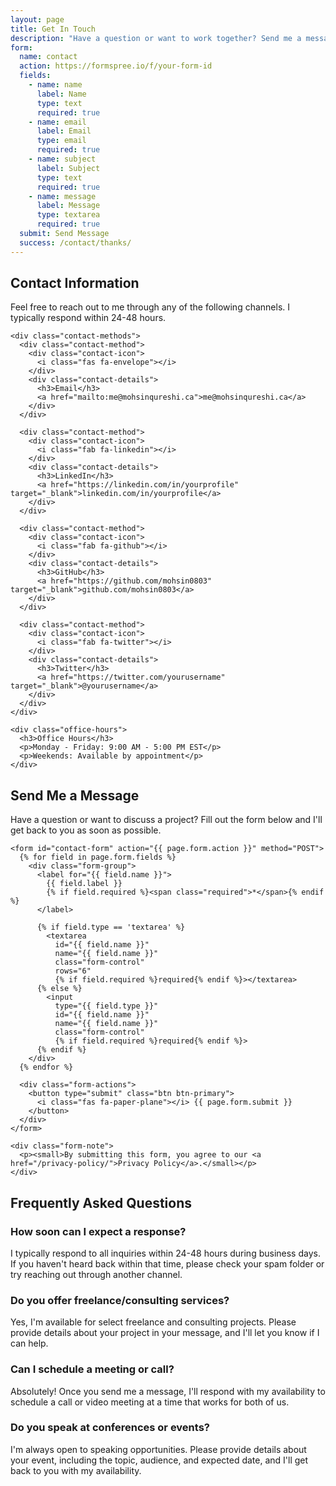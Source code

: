 ```yaml
---
layout: page
title: Get In Touch
description: "Have a question or want to work together? Send me a message and I'll get back to you as soon as possible."
form:
  name: contact
  action: https://formspree.io/f/your-form-id
  fields:
    - name: name
      label: Name
      type: text
      required: true
    - name: email
      label: Email
      type: email
      required: true
    - name: subject
      label: Subject
      type: text
      required: true
    - name: message
      label: Message
      type: textarea
      required: true
  submit: Send Message
  success: /contact/thanks/
---
```


<div class="contact-container">
  <div class="contact-info">
    <h2>Contact Information</h2>
    <p>Feel free to reach out to me through any of the following channels. I typically respond within 24-48 hours.</p>
    
    <div class="contact-methods">
      <div class="contact-method">
        <div class="contact-icon">
          <i class="fas fa-envelope"></i>
        </div>
        <div class="contact-details">
          <h3>Email</h3>
          <a href="mailto:me@mohsinqureshi.ca">me@mohsinqureshi.ca</a>
        </div>
      </div>
      
      <div class="contact-method">
        <div class="contact-icon">
          <i class="fab fa-linkedin"></i>
        </div>
        <div class="contact-details">
          <h3>LinkedIn</h3>
          <a href="https://linkedin.com/in/yourprofile" target="_blank">linkedin.com/in/yourprofile</a>
        </div>
      </div>
      
      <div class="contact-method">
        <div class="contact-icon">
          <i class="fab fa-github"></i>
        </div>
        <div class="contact-details">
          <h3>GitHub</h3>
          <a href="https://github.com/mohsin0803" target="_blank">github.com/mohsin0803</a>
        </div>
      </div>
      
      <div class="contact-method">
        <div class="contact-icon">
          <i class="fab fa-twitter"></i>
        </div>
        <div class="contact-details">
          <h3>Twitter</h3>
          <a href="https://twitter.com/yourusername" target="_blank">@yourusername</a>
        </div>
      </div>
    </div>
    
    <div class="office-hours">
      <h3>Office Hours</h3>
      <p>Monday - Friday: 9:00 AM - 5:00 PM EST</p>
      <p>Weekends: Available by appointment</p>
    </div>
  </div>
  
  <div class="contact-form-container">
    <h2>Send Me a Message</h2>
    <p>Have a question or want to discuss a project? Fill out the form below and I'll get back to you as soon as possible.</p>
    
    <form id="contact-form" action="{{ page.form.action }}" method="POST">
      {% for field in page.form.fields %}
        <div class="form-group">
          <label for="{{ field.name }}">
            {{ field.label }}
            {% if field.required %}<span class="required">*</span>{% endif %}
          </label>
          
          {% if field.type == 'textarea' %}
            <textarea 
              id="{{ field.name }}" 
              name="{{ field.name }}" 
              class="form-control" 
              rows="6"
              {% if field.required %}required{% endif %}></textarea>
          {% else %}
            <input 
              type="{{ field.type }}" 
              id="{{ field.name }}" 
              name="{{ field.name }}" 
              class="form-control"
              {% if field.required %}required{% endif %}>
          {% endif %}
        </div>
      {% endfor %}
      
      <div class="form-actions">
        <button type="submit" class="btn btn-primary">
          <i class="fas fa-paper-plane"></i> {{ page.form.submit }}
        </button>
      </div>
    </form>
    
    <div class="form-note">
      <p><small>By submitting this form, you agree to our <a href="/privacy-policy/">Privacy Policy</a>.</small></p>
    </div>
  </div>
</div>

<div class="faq-section">
  <h2>Frequently Asked Questions</h2>
  
  <div class="faq-item">
    <h3>How soon can I expect a response?</h3>
    <p>I typically respond to all inquiries within 24-48 hours during business days. If you haven't heard back within that time, please check your spam folder or try reaching out through another channel.</p>
  </div>
  
  <div class="faq-item">
    <h3>Do you offer freelance/consulting services?</h3>
    <p>Yes, I'm available for select freelance and consulting projects. Please provide details about your project in your message, and I'll let you know if I can help.</p>
  </div>
  
  <div class="faq-item">
    <h3>Can I schedule a meeting or call?</h3>
    <p>Absolutely! Once you send me a message, I'll respond with my availability to schedule a call or video meeting at a time that works for both of us.</p>
  </div>
  
  <div class="faq-item">
    <h3>Do you speak at conferences or events?</h3>
    <p>I'm always open to speaking opportunities. Please provide details about your event, including the topic, audience, and expected date, and I'll get back to you with my availability.</p>
  </div>
</div>
